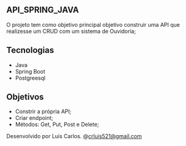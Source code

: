 ## **API_SPRING_JAVA**

O projeto tem como objetivo principal objetivo construir uma API que realizesse um CRUD com um sistema de Ouvidoria; 

## **Tecnologias**
- Java
- Spring Boot
- Postgreesql

## **Objetivos**
- Constrir a própria API; 
- Criar endpoint; 
- Métodos: Get, Put, Post e Delete;


Desenvolvido por Luis Carlos. @crluis521@gmail.com

